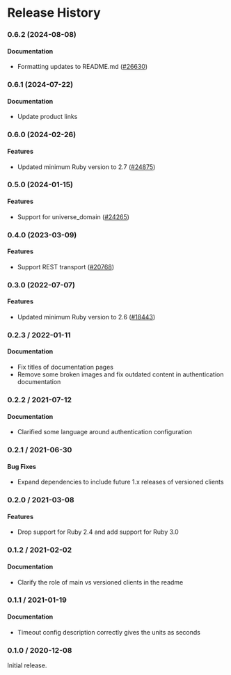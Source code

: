 # Release History

### 0.6.2 (2024-08-08)

#### Documentation

* Formatting updates to README.md ([#26630](https://github.com/googleapis/google-cloud-ruby/issues/26630)) 

### 0.6.1 (2024-07-22)

#### Documentation

* Update product links 

### 0.6.0 (2024-02-26)

#### Features

* Updated minimum Ruby version to 2.7 ([#24875](https://github.com/googleapis/google-cloud-ruby/issues/24875)) 

### 0.5.0 (2024-01-15)

#### Features

* Support for universe_domain ([#24265](https://github.com/googleapis/google-cloud-ruby/issues/24265)) 

### 0.4.0 (2023-03-09)

#### Features

* Support REST transport ([#20768](https://github.com/googleapis/google-cloud-ruby/issues/20768)) 

### 0.3.0 (2022-07-07)

#### Features

* Updated minimum Ruby version to 2.6 ([#18443](https://github.com/googleapis/google-cloud-ruby/issues/18443)) 

### 0.2.3 / 2022-01-11

#### Documentation

* Fix titles of documentation pages
* Remove some broken images and fix outdated content in authentication documentation

### 0.2.2 / 2021-07-12

#### Documentation

* Clarified some language around authentication configuration

### 0.2.1 / 2021-06-30

#### Bug Fixes

* Expand dependencies to include future 1.x releases of versioned clients

### 0.2.0 / 2021-03-08

#### Features

* Drop support for Ruby 2.4 and add support for Ruby 3.0

### 0.1.2 / 2021-02-02

#### Documentation

* Clarify the role of main vs versioned clients in the readme

### 0.1.1 / 2021-01-19

#### Documentation

* Timeout config description correctly gives the units as seconds

### 0.1.0 / 2020-12-08

Initial release.
